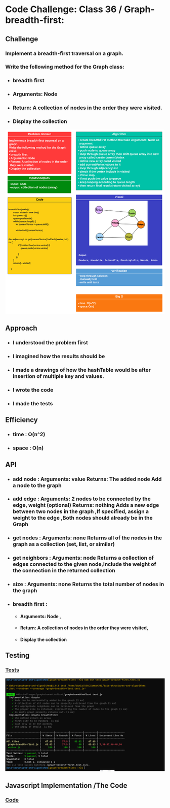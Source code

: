 # Code Challenge: Class 36 /  Graph-breadth-first:



## Challenge

### Implement a breadth-first traversal on a graph.
### Write the following method for the Graph class:

* ### breadth first
* ### Arguments: Node
* ### Return: A collection of nodes in the order they were visited.
* ### Display the collection

![img](/401-challenges/graph-breadth-first/challenge36-whiteboard.png)

## Approach

* ### I understood the problem first
* ### I imagined how the results should be
* ### I made a drawings of how the hashTable would be after insertion of multiple key and values.
* ### I wrote the code
* ### I made the tests

## Efficiency

* ### time : O(n^2) 
* ### space : O(n) 


## API

* ### add node : Arguments: value Returns: The added node Add a node to the graph


* ### add edge : Arguments: 2 nodes to be connected by the edge, weight (optional) Returns: nothing Adds a new edge between two nodes in the graph ,If specified, assign a weight to the edge ,Both nodes should already be in the Graph


* ### get nodes : Arguments: none Returns all of the nodes in the graph as a collection (set, list, or similar)


* ### get neighbors : Arguments: node Returns a collection of edges connected to the given node,Include the weight of the connection in the returned collection


* ### size : Arguments: none Returns the total number of nodes in the graph

* ### breadth first : 

  * #### Arguments: Node ,

  * #### Return: A collection of nodes in the order they were visited,

  * #### Display the collection



## Testing

### [Tests](https://github.com/Duniaalkilany/data-structures-and-algorithms/tree/main/401-challenges/graph-breadth-first/graph-breadth-first.test.js)

![img](/401-challenges/graph-breadth-first/challenge36-test.png)




## Javascript Implementation /The Code 

### [Code](https://github.com/Duniaalkilany/data-structures-and-algorithms/tree/main/401-challenges/graph-breadth-first/graph-breadth-first.js)
